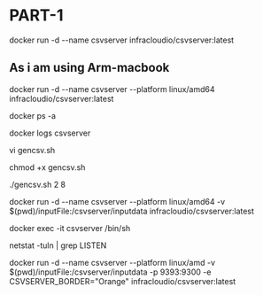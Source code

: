 # PART-1

docker run -d --name csvserver infracloudio/csvserver:latest

## As i am using Arm-macbook
docker run -d --name csvserver --platform linux/amd64 infracloudio/csvserver:latest  

docker ps -a

docker logs csvserver

vi gencsv.sh

chmod +x gencsv.sh

./gencsv.sh 2 8

docker run -d --name csvserver --platform linux/amd64 -v $(pwd)/inputFile:/csvserver/inputdata infracloudio/csvserver:latest

docker exec -it csvserver /bin/sh

netstat -tuln | grep LISTEN

docker run -d --name csvserver --platform linux/amd -v $(pwd)/inputFile:/csvserver/inputdata -p 9393:9300 -e CSVSERVER_BORDER="Orange" infracloudio/csvserver:latest


